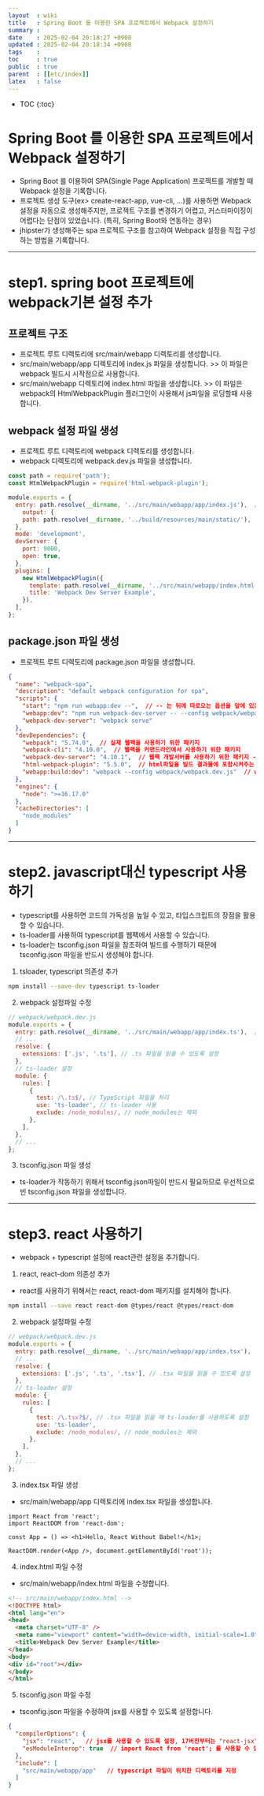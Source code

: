 ```yaml
---
layout  : wiki
title   : Spring Boot 를 이용한 SPA 프로젝트에서 Webpack 설정하기
summary : 
date    : 2025-02-04 20:18:27 +0900
updated : 2025-02-04 20:18:34 +0900
tags    : 
toc     : true
public  : true
parent  : [[etc/index]]
latex   : false
---
```

* TOC
{:toc}

# Spring Boot 를 이용한 SPA 프로젝트에서 Webpack 설정하기
- Spring Boot 를 이용하여 SPA(Single Page Application) 프로젝트를 개발할 때 Webpack 설정을 기록합니다.
- 프로젝트 생성 도구(ex> create-react-app, vue-cli, ...)를 사용하면 Webpack 설정을 자동으로 생성해주지만, 프로젝트 구조를 변경하기 어렵고, 커스터마이징이 어렵다는 단점이 있었습니다. (특히, Spring Boot와 연동하는 경우)
- jhipster가 생성해주는 spa 프로젝트 구조를 참고하여 Webpack 설정을 직접 구성하는 방법을 기록합니다.

---

# step1. spring boot 프로젝트에 webpack기본 설정 추가

## 프로젝트 구조
- 프로젝트 루트 디렉토리에 src/main/webapp 디렉토리를 생성합니다.
- src/main/webapp/app 디렉토리에 index.js 파일을 생성합니다.  >> 이 파일은 webpack 빌드시 시작점으로 사용합니다.
- src/main/webapp 디렉토리에 index.html 파일을 생성합니다.  >> 이 파일은 webpack의 HtmlWebpackPlugin 플러그인이 사용해서 js파일을 로딩할때 사용합니다.


## webpack 설정 파일 생성
- 프로젝트 루트 디렉토리에 webpack 디렉토리를 생성합니다.
- webpack 디렉토리에 webpack.dev.js 파일을 생성합니다.

```javascript
const path = require('path');
const HtmlWebpackPlugin = require('html-webpack-plugin');

module.exports = {
  entry: path.resolve(__dirname, '../src/main/webapp/app/index.js'),  // webpack 빌드 시작점
    output: {
    path: path.resolve(__dirname, '../build/resources/main/static/'),  // webpack 빌드 결과물이 저장될 디렉토리를 지정
  },
  mode: 'development',
  devServer: {
    port: 9000,
    open: true,
  },
  plugins: [
    new HtmlWebpackPlugin({
      template: path.resolve(__dirname, '../src/main/webapp/index.html'), // HtmlWebpackPlugin 플러그인이 사용해서 js파일을 로딩할때 사용하는 html파일
      title: 'Webpack Dev Server Example',
    }),
  ],
};
```

## package.json 파일 생성
- 프로젝트 루트 디렉토리에 package.json 파일을 생성합니다.

```json
{
  "name": "webpack-spa",
  "description": "default webpack configuration for spa",
  "scripts": {
    "start": "npm run webapp:dev --",  // -- 는 뒤에 따로오는 옵션을 앞에 있는 명령어에 전달하기 위함
    "webapp:dev": "npm run webpack-dev-server -- --config webpack/webpack.dev.js",  // --config 옵션을 사용해서 webpack 설정파일을 전달
    "webpack-dev-server": "webpack serve"
  },
  "devDependencies": {
    "webpack": "5.74.0",  // 실제 웹팩을 사용하기 위한 패키지
    "webpack-cli": "4.10.0",  // 웹팩을 커맨드라인에서 사용하기 위한 패키지
    "webpack-dev-server": "4.10.1",  // 웹팩 개발서버를 사용하기 위한 패키지 -> 웹팩의 빌드 결과물을 메모리에 올려서 사용할 수 있게 해줌
    "html-webpack-plugin": "5.5.0",  // html파일을 빌드 결과물에 포함시켜주는 플러그인 (사용자가 직접 html파일을 만들어서 빌드 결과물에 포함시키지 않아도 됨)
    "webapp:build:dev": "webpack --config webpack/webpack.dev.js"  // webpack을 사용해서 빌드하는 명령어
  },
  "engines": {
    "node": ">=16.17.0"
  },
  "cacheDirectories": [
    "node_modules"
  ]
}
```

---

# step2. javascript대신 typescript 사용하기
- typescript를 사용하면 코드의 가독성을 높일 수 있고, 타입스크립트의 장점을 활용할 수 있습니다.
- ts-loader를 사용하여 typescript를 웹팩에서 사용할 수 있습니다.
- ts-loader는 tsconfig.json 파일을 참조하여 빌드를 수행하기 때문에 tsconfig.json 파일을 반드시 생성해야 합니다.

1. tsloader, typescript 의존성 추가
```bash
npm install --save-dev typescript ts-loader
```


2. webpack 설정파일 수정
```javascript
// webpack/webpack.dev.js
module.exports = {
  entry: path.resolve(__dirname, '../src/main/webapp/app/index.ts'),  // js 대신 ts 파일을 사용
  // ...
  resolve: {
    extensions: ['.js', '.ts'], // .ts 파일을 읽을 수 있도록 설정
  },
  // ts-loader 설정
  module: {
    rules: [
      {
        test: /\.ts$/, // TypeScript 파일을 처리
        use: 'ts-loader', // ts-loader 사용
        exclude: /node_modules/, // node_modules는 제외
      },
    ],
  },
  // ...
};
```

3. tsconfig.json 파일 생성
- ts-loader가 작동하기 위해서 tsconfig.json파일이 반드시 필요하므로 우선적으로 빈 tsconfig.json 파일을 생성합니다.

---

# step3. react 사용하기
- webpack + typescript 설정에 react관련 설정을 추가합니다.

1. react, react-dom 의존성 추가
- react를 사용하기 위해서는 react, react-dom 패키지를 설치해야 합니다.
```bash
npm install --save react react-dom @types/react @types/react-dom
```

2. webpack 설정파일 수정
```javascript
// webpack/webpack.dev.js
module.exports = {
  entry: path.resolve(__dirname, '../src/main/webapp/app/index.tsx'),  // ts 대신 tsx 파일을 사용
  // ...
  resolve: {
    extensions: ['.js', '.ts', '.tsx'], // .tsx 파일을 읽을 수 있도록 설정
  },
  // ts-loader 설정
  module: {
    rules: [
      {
        test: /\.tsx?$/, // .tsx 파일을 읽을 때 ts-loader를 사용하도록 설정
        use: 'ts-loader', 
        exclude: /node_modules/, // node_modules는 제외
      },
    ],
  },
  // ...
};
```

3. index.tsx 파일 생성
- src/main/webapp/app 디렉토리에 index.tsx 파일을 생성합니다.
```tsx
import React from 'react';
import ReactDOM from 'react-dom';

const App = () => <h1>Hello, React Without Babel!</h1>;

ReactDOM.render(<App />, document.getElementById('root'));
```

4. index.html 파일 수정
- src/main/webapp/index.html 파일을 수정합니다.
```html
<!-- src/main/webapp/index.html -->
<!DOCTYPE html>
<html lang="en">
<head>
  <meta charset="UTF-8" />
  <meta name="viewport" content="width=device-width, initial-scale=1.0" />
  <title>Webpack Dev Server Example</title>
</head>
<body>
<div id="root"></div>
</body>
</html>
```


5. tsconfig.json 파일 수정
- tsconfig.json 파일을 수정하여 jsx를 사용할 수 있도록 설정합니다.
```json
{
  "compilerOptions": {
    "jsx": "react",   // jsx를 사용할 수 있도록 설정, 17버전부터는 "react-jsx"로 변경됨
    "esModuleInterop": true  // import React from 'react'; 를 사용할 수 있도록 설정
  },
  "include": [
    "src/main/webapp/app"   // typescript 파일이 위치한 디렉토리를 지정
  ]
}
```